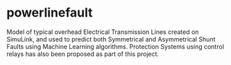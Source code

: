 # powerlinefault
Model of typical overhead Electrical Transmission Lines created on SimuLink, and used to predict both Symmetrical and Asymmetrical Shunt Faults using Machine Learning algorithms. Protection Systems using control relays has also been proposed as part of this project.
